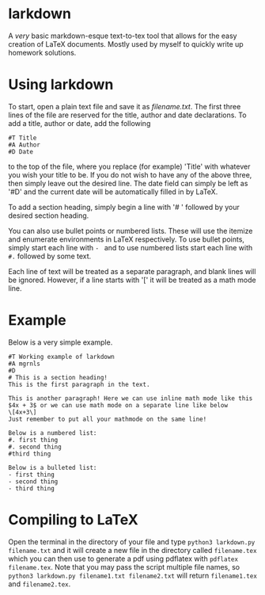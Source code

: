 # larkdown
A _very_ basic markdown-esque text-to-tex tool that allows for the easy creation of LaTeX documents. Mostly used by myself to quickly write up homework solutions.

# Using larkdown
To start, open a plain text file and save it as _filename.txt_. The first three lines of the file are reserved for the title, author and date declarations. To add a title, author or date, add the following
```
#T Title
#A Author
#D Date
```
to the top of the file, where you replace (for example) 'Title' with whatever you wish your title to be. If you do not wish to have any of the above three, then simply leave out the desired line. The date field can simply be left as '#D' and the current date will be automatically filled in by LaTeX.

To add a section heading, simply begin a line with '# ' followed by your desired section heading.

You can also use bullet points or numbered lists. These will use the itemize and enumerate environments in LaTeX respectively. To use bullet points, simply start each line with `- ` and to use numbered lists start each line with `#.` followed by some text.

Each line of text will be treated as a separate paragraph, and blank lines will be ignored. However, if a line starts with '\[' it will be treated as a math mode line.

# Example
Below is a very simple example.
```
#T Working example of larkdown
#A mgrnls
#D
# This is a section heading!
This is the first paragraph in the text.

This is another paragraph! Here we can use inline math mode like this $4x + 3$ or we can use math mode on a separate line like below
\[4x+3\]
Just remember to put all your mathmode on the same line!

Below is a numbered list:
#. first thing
#. second thing 
#third thing

Below is a bulleted list:
- first thing
- second thing
- third thing
```

# Compiling to LaTeX
Open the terminal in the directory of your file and type `python3 larkdown.py filename.txt` and it will create a new file in the directory called `filename.tex` which you can then use to generate a pdf using pdflatex with `pdflatex filename.tex`. Note that you may pass the script multiple file names, so `python3 larkdown.py filename1.txt filename2.txt` will return `filename1.tex` and `filename2.tex`.
